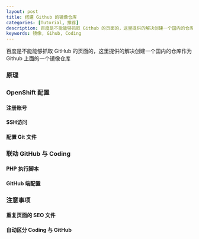 ```yaml
---
layout: post
title: 搭建 Github 的镜像仓库
categories: [Tutorial, 推荐]
description: 百度是不能能够抓取 Github 的页面的，这里提供的解决创建一个国内的仓库作为 Github 上面的一个镜像仓库
keywords: 镜像, Gihub, Coding
---
```

百度是不能能够抓取 GitHub 的页面的，这里提供的解决创建一个国内的仓库作为 Github 上面的一个镜像仓库

### 原理

### OpenShift 配置

#### 注册账号

#### SSH访问

#### 配置 Git 文件

###  联动 GitHub 与 Coding

#### PHP 执行脚本

#### GitHub 端配置

### 注意事项

#### 重复页面的 SEO 文件

#### 自动区分 Coding 与 GitHub



